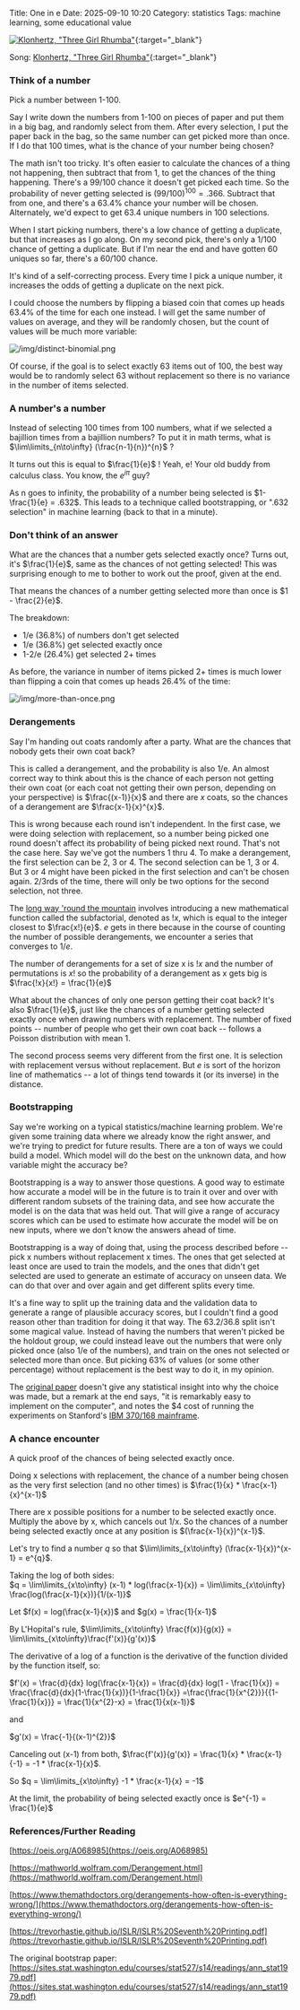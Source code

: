 Title: One in e
Date: 2025-09-10 10:20
Category: statistics
Tags: machine learning, some educational value

[![Klonhertz, "Three Girl Rhumba"](https://img.youtube.com/vi/16At3u6Nz0Y/0.jpg)](https://www.youtube.com/watch?v=16At3u6Nz0Y){:target="_blank"}

Song: [Klonhertz, "Three Girl Rhumba"](https://www.youtube.com/watch?v=16At3u6Nz0Y){:target="_blank"}

### Think of a number
Pick a number between 1-100.

Say I write down the numbers from 1-100 on pieces of paper and put them in a big bag, and randomly select from them. After every selection, I put the paper back in the bag, so the same number can get picked more than once.  If I do that 100 times, what is the chance of your number being chosen?

The math isn't too tricky. It's often easier to calculate the chances of a thing not happening, then subtract that from 1, to get the chances of the thing happening. There's a 99/100 chance it doesn't get picked each time. So the probability of never getting selected is $(99/100)^{100} = .366$. Subtract that from one, and there's a 63.4% chance your number will be chosen. Alternately, we'd expect to get 63.4 unique numbers in 100 selections.

When I start picking numbers, there's a low chance of getting a duplicate, but that increases as I go along. On my second pick, there's only a 1/100 chance of getting a duplicate. But if I'm near the end and have gotten 60 uniques so far, there's a 60/100 chance.

It's kind of a self-correcting process. Every time I pick a unique number, it increases the odds of getting a duplicate on the next pick.

I could choose the numbers by flipping a biased coin that comes up heads 63.4% of the time for each one instead. I will get the same number of values on average, and they will be randomly chosen, but the count of values will be much more variable:

![/img/distinct-binomial.png](/img/distinct-binomial.png)

Of course, if the goal is to select exactly 63 items out of 100, the best way would be to randomly select 63 without replacement so there is no variance in the number of items selected.

### A number's a number
Instead of selecting 100 times from 100 numbers, what if we selected a bajillion times from a bajillion numbers? To put it in math terms, what is $\lim\limits_{n\to\infty} (\frac{n-1}{n})^{n}$ ?

It turns out this is equal to $\frac{1}{e}$ ! Yeah, e! Your old buddy from calculus class. You know, the $e^{i\pi}$ guy?

As n goes to infinity, the probability of a number being selected is $1-\frac{1}{e} = .632$. This leads to a technique called bootstrapping, or ".632 selection" in machine learning (back to that in a minute).

### Don't think of an answer
What are the chances that a number gets selected exactly once? Turns out, it's $\frac{1}{e}$, same as the chances of not getting selected! This was surprising enough to me to bother to work out the proof, given at the end.

That means the chances of a number getting selected more than once is $1 - \frac{2}{e}$. 

The breakdown:

* 1/e (36.8%) of numbers don't get selected
* 1/e (36.8%) get selected exactly once
* 1-2/e (26.4%) get selected 2+ times

As before, the variance in number of items picked 2+ times is much lower than flipping a coin that comes up heads 26.4% of the time:

![/img/more-than-once.png](/img/more-than-once.png)

### Derangements
Say I'm handing out coats randomly after a party. What are the chances that nobody gets their own coat back? 

This is called a derangement, and the probability is also 1/e. An almost correct way to think about this is the chance of each person not getting their own coat (or each coat not getting their own person, depending on your perspective) is $\frac{(x-1)}{x}$ and there are $x$ coats, so the chances of a derangement are $\frac{x-1}{x}^{x}$.

This is wrong because each round isn't independent. In the first case, we were doing selection with replacement, so a number being picked one round doesn't affect its probability of being picked next round.  That's not the case here. Say we've got the numbers 1 thru 4. To make a derangement, the first selection can be 2, 3 or 4. The second selection can be 1, 3 or 4. But 3 or 4 might have been picked in the first selection and can't be chosen again. 2/3rds of the time, there will only be two options for the second selection, not three.

The [long way 'round the mountain](https://en.wikipedia.org/wiki/Rencontres_numbers) involves introducing a new mathematical function called the subfactorial, denoted as $!x$, which is equal to the integer closest to $\frac{x!}{e}$. $e$ gets in there because in the course of counting the number of possible derangements, we encounter a series that converges to $1/e$.

The number of derangements for a set of size x is $!x$ and the number of permutations is $x!$ so the probability of a derangement as x gets big is $\frac{!x}{x!} = \frac{1}{e}$

What about the chances of only one person getting their coat back? It's also $\frac{1}{e}$, just like the chances of a number getting selected exactly once when drawing numbers with replacement.  The number of fixed points -- number of people who get their own coat back -- follows a Poisson distribution with mean 1.

The second process seems very different from the first one. It is selection with replacement versus without replacement. But $e$ is sort of the horizon line of mathematics -- a lot of things tend towards it (or its inverse) in the distance.

### Bootstrapping
Say we're working on a typical statistics/machine learning problem. We're given some training data where we already know the right answer, and we're trying to predict for future results. There are a ton of ways we could build a model. Which model will do the best on the unknown data, and how variable might the accuracy be? 

Bootstrapping is a way to answer those questions. A good way to estimate how accurate a model will be in the future is to train it over and over with different random subsets of the training data, and see how accurate the model is on the data that was held out. That will give a range of accuracy scores which can be used to estimate how accurate the model will be on new inputs, where we don't know the answers ahead of time. 

Bootstrapping is a way of doing that, using the process described before -- pick x numbers without replacement x times. The ones that get selected at least once are used to train the models, and the ones that didn't get selected are used to generate an estimate of accuracy on unseen data. We can do that over and over again and get different splits every time. 

It's a fine way to split up the training data and the validation data to generate a range of plausible accuracy scores, but I couldn't find a good reason other than tradition for doing it that way. The 63.2/36.8 split isn't some magical value. Instead of having the numbers that weren't picked be the holdout group, we could instead leave out the numbers that were only picked once (also 1/e of the numbers), and train on the ones not selected or selected more than once. But picking 63% of values (or some other percentage) without replacement is the best way to do it, in my opinion. 

The [original paper](https://sites.stat.washington.edu/courses/stat527/s14/readings/ann_stat1979.pdf) doesn't give any statistical insight into why the choice was made, but a remark at the end says, "it is remarkably easy to implement on the computer", and notes the $4 cost of running the experiments on Stanford's [IBM 370/168 mainframe](https://www.ibm.com/history/system-370).


### A chance encounter
A quick proof of the chances of being selected exactly once.

Doing x selections with replacement, the chance of a number being chosen as the very first selection (and no other times) is 
$\frac{1}{x} * \frac{x-1}{x}^{x-1}$

There are x possible positions for a number to be selected exactly once. Multiply the above by x, which cancels out 1/x. So the chances of a number being selected exactly once at any position is $(\frac{x-1}{x})^{x-1}$.

Let's try to find a number $q$ so that $\lim\limits_{x\to\infty} (\frac{x-1}{x})^{x-1} = e^{q}$.

Taking the log of both sides:  
$q = \lim\limits_{x\to\infty} (x-1) * log(\frac{x-1}{x}) = \lim\limits_{x\to\infty} \frac{log(\frac{x-1}{x})}{1/(x-1)}$

Let 
$f(x) = log(\frac{x-1}{x})$
and 
$g(x) = \frac{1}{x-1}$

By L'Hopital's rule, $\lim\limits_{x\to\infty} \frac{f(x)}{g(x)} = \lim\limits_{x\to\infty}\frac{f'(x)}{g'(x)}$

The derivative of a log of a function is the derivative of the function divided by the function itself, so:

$f'(x) = \frac{d}{dx} log(\frac{x-1}{x}) = \frac{d}{dx} log(1 - \frac{1}{x}) = \frac{\frac{d}{dx}(1-\frac{1}{x})}{1-\frac{1}{x}} =\frac{\frac{1}{x^{2}}}{{1-\frac{1}{x}}} = \frac{1}{x^{2}-x} = \frac{1}{x(x-1)}$

and

$g'(x) = \frac{-1}{(x-1)^{2}}$

Canceling out (x-1) from both, $\frac{f'(x)}{g'(x)} = \frac{1}{x}  * \frac{x-1}{-1} = -1 * \frac{x-1}{x}$.

So $q = \lim\limits_{x\to\infty} -1 * \frac{x-1}{x} = -1$

At the limit, the probability of being selected exactly once is $e^{-1} = \frac{1}{e}$


### References/Further Reading

[https://oeis.org/A068985](https://oeis.org/A068985)

[https://mathworld.wolfram.com/Derangement.html](https://mathworld.wolfram.com/Derangement.html)

[https://www.themathdoctors.org/derangements-how-often-is-everything-wrong/](https://www.themathdoctors.org/derangements-how-often-is-everything-wrong/)

[https://trevorhastie.github.io/ISLR/ISLR%20Seventh%20Printing.pdf](https://trevorhastie.github.io/ISLR/ISLR%20Seventh%20Printing.pdf)

The original bootstrap paper: [https://sites.stat.washington.edu/courses/stat527/s14/readings/ann_stat1979.pdf](https://sites.stat.washington.edu/courses/stat527/s14/readings/ann_stat1979.pdf)